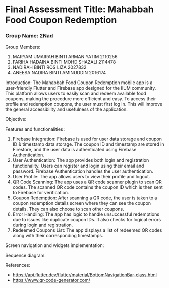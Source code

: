 # Final Assessment Title: Mahabbah Food Coupon Redemption

### Group Name: 2Nad

Group Members:
1. MARYAM UMAIRAH BINTI ARMAN YATIM 2110256
2. FARIHA HADAINA BINTI MOHD SHAZALI 2114478	
3. NADIRAH BINTI ROS LIZA 2027832
4. ANEESA NADIRA BINTI AMINUDDIN 2016174

Introduction:
The Mahabbah Food Coupon Redemption mobile app is a user-friendly Flutter and Firebase app designed for the IIUM community. This platform allows users to easily scan and redeem available food coupons, making the procedure more efficient and easy. To access their profile and redemption coupons, the user must first log in. This will improve the general accessibility and usefulness of the application. 

Objective:

Features and functionalities :
1. Firebase Integration: Firebase is used for user data storage and coupon ID & timestamp data storage. The coupon ID and timestamp are stored in Firestore, and the user data is authenticated using Firebase Authentication.
2. User Authentication: The app provides both login and registration functionality. Users can register and login using their email and password. Firebase Authentication handles the user authentication.
3. User Profile: The app allows users to view their profile and logout.
4. QR Code Scanning: The app uses a QR code scanner plugin to scan QR codes. The scanned QR code contains the coupon ID which is then sent to Firebase for verification.
5. Coupon Redemption: After scanning a QR code, the user is taken to a coupon redemption details screen where they can see the coupon details. They can also choose to scan other coupons.
6. Error Handling: The app has logic to handle unsuccessful redemptions due to issues like duplicate coupon IDs. It also checks for logical errors during login and registration.
7. Redeemed Coupons List: The app displays a list of redeemed QR codes along with their corresponding timestamps.

Screen navigation and widgets implementation:

Sequence diagram:

References:
- https://api.flutter.dev/flutter/material/BottomNavigationBar-class.html
- https://www.qr-code-generator.com/

